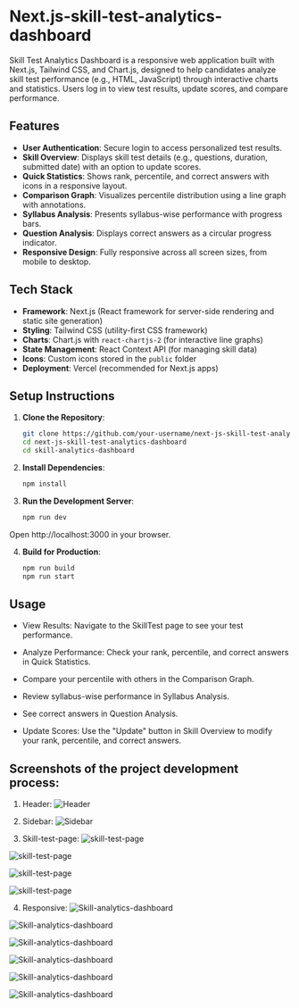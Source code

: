 # Next.js-skill-test-analytics-dashboard
Skill Test Analytics Dashboard is a responsive web application built with Next.js, Tailwind CSS, and Chart.js, designed to help candidates analyze skill test performance (e.g., HTML, JavaScript) through interactive charts and statistics. Users log in to view test results, update scores, and compare performance.

## Features
- **User Authentication**: Secure login to access personalized test results.
- **Skill Overview**: Displays skill test details (e.g., questions, duration, submitted date) with an option to update scores.
- **Quick Statistics**: Shows rank, percentile, and correct answers with icons in a responsive layout.
- **Comparison Graph**: Visualizes percentile distribution using a line graph with annotations.
- **Syllabus Analysis**: Presents syllabus-wise performance with progress bars.
- **Question Analysis**: Displays correct answers as a circular progress indicator.
- **Responsive Design**: Fully responsive across all screen sizes, from mobile to desktop.

## Tech Stack
- **Framework**: Next.js (React framework for server-side rendering and static site generation)
- **Styling**: Tailwind CSS (utility-first CSS framework)
- **Charts**: Chart.js with `react-chartjs-2` (for interactive line graphs)
- **State Management**: React Context API (for managing skill data)
- **Icons**: Custom icons stored in the `public` folder
- **Deployment**: Vercel (recommended for Next.js apps) 

## Setup Instructions
1. **Clone the Repository**:
   ```bash
   git clone https://github.com/your-username/next-js-skill-test-analytics-dashboard.git
   cd next-js-skill-test-analytics-dashboard
   cd skill-analytics-dashboard 

2. **Install Dependencies**:
    ```bash
    npm install

3. **Run the Development Server**:
    ```bash
    npm run dev
Open http://localhost:3000 in your browser.

4. **Build for Production**:
    ```bash
    npm run build
    npm run start 

## Usage
- View Results: Navigate to the SkillTest page to see your test performance.

- Analyze Performance: Check your rank, percentile, and correct answers in Quick Statistics.

- Compare your percentile with others in the Comparison Graph.

- Review syllabus-wise performance in Syllabus Analysis.

- See correct answers in Question Analysis.

- Update Scores: Use the "Update" button in Skill Overview to modify your rank, percentile, and correct answers.

## Screenshots of the project development process: 
1. Header: 
![Header](../Next.js-skill-test-analytics-dashboard/skill-analytics-dashboard/assets/image-1.png) 

2. Sidebar: 
![Sidebar](../Next.js-skill-test-analytics-dashboard/skill-analytics-dashboard/assets/image-2.png) 

3. Skill-test-page: 
![skill-test-page](../Next.js-skill-test-analytics-dashboard/skill-analytics-dashboard/assets/image-3.png) 

![skill-test-page](../Next.js-skill-test-analytics-dashboard/skill-analytics-dashboard/assets/image-4.png)

![skill-test-page](../Next.js-skill-test-analytics-dashboard/skill-analytics-dashboard/assets/image-5.png)

![skill-test-page](../Next.js-skill-test-analytics-dashboard/skill-analytics-dashboard/assets/image-6.png)

4. Responsive: 
![Skill-analytics-dashboard](../Next.js-skill-test-analytics-dashboard/skill-analytics-dashboard/assets/image-7.png)

![Skill-analytics-dashboard](../Next.js-skill-test-analytics-dashboard/skill-analytics-dashboard/assets/image-8.png)

![Skill-analytics-dashboard](../Next.js-skill-test-analytics-dashboard/skill-analytics-dashboard/assets/image-9.png)

![Skill-analytics-dashboard](../Next.js-skill-test-analytics-dashboard/skill-analytics-dashboard/assets/image-10.png)

![Skill-analytics-dashboard](../Next.js-skill-test-analytics-dashboard/skill-analytics-dashboard/assets/image-11.png)

![Skill-analytics-dashboard](../Next.js-skill-test-analytics-dashboard/skill-analytics-dashboard/assets/image-12.png)

